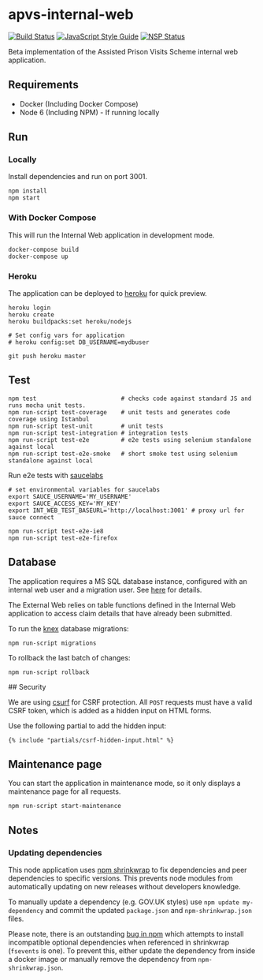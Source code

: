 # apvs-internal-web

[![Build Status](https://travis-ci.org/ministryofjustice/apvs-internal-web.svg?branch=develop)](https://travis-ci.org/ministryofjustice/apvs-internal-web?branch=develop) [![JavaScript Style Guide](https://img.shields.io/badge/code%20style-standard-brightgreen.svg)](http://standardjs.com/) [![NSP Status](https://nodesecurity.io/orgs/ministry-of-justice-digital/projects/92b355c7-1691-4c4d-8d3a-80a95d0cccef/badge)](https://nodesecurity.io/orgs/ministry-of-justice-digital/projects/92b355c7-1691-4c4d-8d3a-80a95d0cccef)

Beta implementation of the Assisted Prison Visits Scheme internal web application.

## Requirements

* Docker (Including Docker Compose)
* Node 6 (Including NPM) - If running locally

## Run

### Locally
Install dependencies and run on port 3001.

```
npm install
npm start
```

### With Docker Compose
This will run the Internal Web application in development mode.

```
docker-compose build
docker-compose up
```

### Heroku

The application can be deployed to [heroku](https://www.heroku.com/) for quick preview.

```
heroku login
heroku create
heroku buildpacks:set heroku/nodejs

# Set config vars for application
# heroku config:set DB_USERNAME=mydbuser

git push heroku master
```

## Test

```
npm test                        # checks code against standard JS and runs mocha unit tests.
npm run-script test-coverage    # unit tests and generates code coverage using Istanbul
npm run-script test-unit        # unit tests
npm run-script test-integration # integration tests
npm run-script test-e2e         # e2e tests using selenium standalone against local
npm run-script test-e2e-smoke   # short smoke test using selenium standalone against local
```

Run e2e tests with [saucelabs](https://saucelabs.com)
```
# set environmental variables for saucelabs
export SAUCE_USERNAME='MY_USERNAME'
export SAUCE_ACCESS_KEY='MY_KEY'
export INT_WEB_TEST_BASEURL='http://localhost:3001' # proxy url for sauce connect

npm run-script test-e2e-ie8
npm run-script test-e2e-firefox
```

## Database

The application requires a MS SQL database instance, configured with an internal web user and a migration user. See [here](https://github.com/ministryofjustice/apvs/tree/develop/database) for details.

The External Web relies on table functions defined in the Internal Web application to access claim details that have already been submitted.

To run the [knex](http://knexjs.org/) database migrations:

```
npm run-script migrations
```

To rollback the last batch of changes:
```
npm run-script rollback
```

## Security

We are using [csurf](https://github.com/expressjs/csurf) for CSRF protection. All `POST` requests must have a valid CSRF token, which is added as a hidden input on HTML forms.

Use the following partial to add the hidden input:

```
{% include "partials/csrf-hidden-input.html" %}
```

## Maintenance page

You can start the application in maintenance mode, so it only displays a maintenance page for all requests.

```
npm run-script start-maintenance
```

## Notes

### Updating dependencies

This node application uses [npm shrinkwrap](https://docs.npmjs.com/cli/shrinkwrap) to fix dependencies and peer dependencies to specific versions. This prevents node modules from automatically updating on new releases without developers knowledge.

To manually update a dependency (e.g. GOV.UK styles) use `npm update my-dependency` and commit the updated `package.json` and `npm-shrinkwrap.json` files.

Please note, there is an outstanding [bug in npm](https://github.com/npm/npm/issues/14042) which attempts to install incompatible optional dependencies when referenced in shrinkwrap (`fsevents` is one). To prevent this, either update the dependency from inside a docker image or manually remove the dependency from `npm-shrinkwrap.json`.